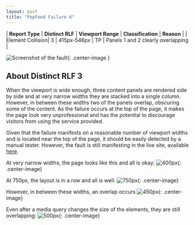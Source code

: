 ```yaml
---
layout: post
title: "PepFeed Failure 4"
---
```

| **Report Type** | **Distinct RLF** | **Viewport Range** | **Classification** | **Reason** |
| Element Collision| 3 | 415px-546px | TP | Panels 1 and 2 clearly overlapping | 

![Screenshot of the fault](../../../assets/images/PepFeed/fault4/overlapWidth480.png){: .center-image }

## About Distinct RLF 3

When the viewport is wide enough, three content panels are rendered side by side and at very narrow widths they are stacked into a single column. However, in between these widths two of the panels overlap, obscuring some of the content. As the failure occurs at the top of the page, it makes the page look very unprofessional and has the potential to discourage visitors from using the service provided.

Given that the failure manifests on a reasonable number of viewport widths and is located near the top of the page, it should be easily detected by a manual tester. However, the fault is still manifesting in the live site, available [here](http://pepfeed.com).

At very narrow widths, the page looks like this and all is okay:
![400px](../../../assets/good-bad/rlf3/400.png){: .center-image}

At 750px, the layout is in a row and all is well:
![750px](../../../assets/good-bad/rlf3/750.png){: .center-image}

However, in between these widths, an overlap occurs
![450px](../../../assets/good-bad/rlf3/450.png){: .center-image}

Even after a media query changes the size of the elements, they are still overlapping:
![500px](../../../assets/good-bad/rlf3/500.png){: .center-image}
